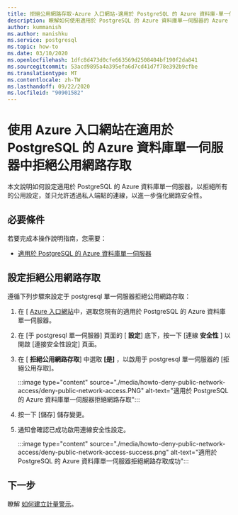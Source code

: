 ```yaml
---
title: 拒絕公用網路存取-Azure 入口網站-適用於 PostgreSQL 的 Azure 資料庫-單一伺服器
description: 瞭解如何使用適用於 PostgreSQL 的 Azure 資料庫單一伺服器的 Azure 入口網站設定拒絕公用網路存取
author: kummanish
ms.author: manishku
ms.service: postgresql
ms.topic: how-to
ms.date: 03/10/2020
ms.openlocfilehash: 1dfc8d473d0cfe663569d2508404bf190f2da841
ms.sourcegitcommit: 53acd9895a4a395efa6d7cd41d7f78e392b9cfbe
ms.translationtype: MT
ms.contentlocale: zh-TW
ms.lasthandoff: 09/22/2020
ms.locfileid: "90901582"
---
```

# <a name="deny-public-network-access-in-azure-database-for-postgresql-single-server-using-azure-portal"></a>使用 Azure 入口網站在適用於 PostgreSQL 的 Azure 資料庫單一伺服器中拒絕公用網路存取

本文說明如何設定適用於 PostgreSQL 的 Azure 資料庫單一伺服器，以拒絕所有的公用設定，並只允許透過私人端點的連線，以進一步強化網路安全性。

## <a name="prerequisites"></a>必要條件

若要完成本操作說明指南，您需要：

* [適用於 PostgreSQL 的 Azure 資料庫單一伺服器](quickstart-create-server-database-portal.md)

## <a name="set-deny-public-network-access"></a>設定拒絕公用網路存取

遵循下列步驟來設定于 postgresql 單一伺服器拒絕公用網路存取：

1. 在 [ [Azure 入口網站](https://portal.azure.com/)中，選取您現有的適用於 PostgreSQL 的 Azure 資料庫單一伺服器。

1. 在 [于 postgresql 單一伺服器] 頁面的 [ **設定**] 底下，按一下 [連線 **安全性** ] 以開啟 [連接安全性設定] 頁面。

1. 在 [ **拒絕公用網路存取**] 中選取 **[是]** ，以啟用于 postgresql 單一伺服器的 [拒絕公用存取]。

    :::image type="content" source="./media/howto-deny-public-network-access/deny-public-network-access.PNG" alt-text="適用於 PostgreSQL 的 Azure 資料庫單一伺服器拒絕網路存取":::

1. 按一下 [儲存] 儲存變更。

1. 通知會確認已成功啟用連線安全性設定。

    :::image type="content" source="./media/howto-deny-public-network-access/deny-public-network-access-success.png" alt-text="適用於 PostgreSQL 的 Azure 資料庫單一伺服器拒絕網路存取成功":::

## <a name="next-steps"></a>下一步

瞭解 [如何建立計量警示](howto-alert-on-metric.md)。
